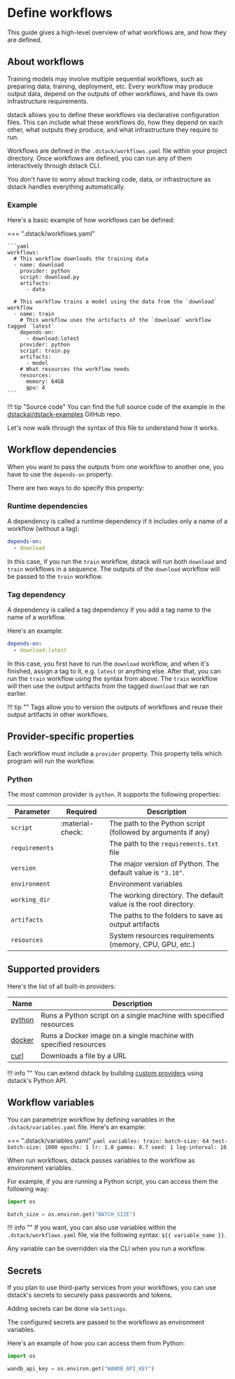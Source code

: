 # Define workflows

This guide gives a high-level overview of what workflows are, and how they are defined.

## About workflows

Training models may involve multiple sequential workflows, such as preparing data,
training, deployment, etc. Every workflow may produce output data, depend on the outputs
of other workflows, and have its own infrastructure requirements.

dstack allows you to define these workflows via declarative configuration files. This can include what these workflows do, 
how they depend on each other, what outputs they produce, and what infrastructure they require to run.

Workflows are defined in the `.dstack/workflows.yaml` file within your project directory. 
Once workflows are defined, you can run any of them interactively through dstack CLI. 

You don't have to worry about 
tracking code, data, or infrastructure as dstack handles everything automatically.

### Example

Here's a basic example of how workflows can be defined:

=== ".dstack/workflows.yaml"

    ```yaml
    workflows:
      # This workflow downloads the training data 
      - name: download
        provider: python
        script: download.py
        artifacts:
          - data
    
      # This workflow trains a model using the data from the `download` workflow
      - name: train
        # This workflow uses the artifacts of the `download` workflow tagged `latest`
        depends-on:
          - download:latest
        provider: python
        script: train.py
        artifacts:
          - model
        # What resources the workflow needs 
        resources:
          memory: 64GB
          gpu: 4
    ```

!!! tip "Source code"
    You can find the full source code of the example in the [dstackai/dstack-examples](https://github.com/dstackai/dstack-examples) GitHub repo.

Let's now walk through the syntax of this file to understand how it works.

## Workflow dependencies

When you want to pass the outputs from one workflow to another one, you have to use the `depends-on` property.

There are two ways to do specify this property:

### Runtime dependencies

A dependency is called a runtime dependency if it includes only a name of a workflow (without a tag):

```yaml
depends-on:
  - download 
```

In this case, if you run the `train` workflow, dstack will run both `download` and `train` workflows in a sequence.
The outputs of the `download` workflow will be passed to the `train` workflow.

### Tag dependency

A dependency is called a tag dependency if you add a tag name to the name of a workflow.

Here's an example:

```yaml
depends-on:
  - download:latest 
```

In this case, you first have to run the `download` workflow, and when it's finished, assign a tag to it, e.g. `latest` 
or anything else. After that, you can run the `train` workflow using the syntax from above.
The `train` workflow will then use the output artifacts from the tagged `download` that we ran earlier.

!!! tip ""
    Tags allow you to version the outputs of workflows and reuse their output artifacts in other workflows.

[//]: # (TODO: Tell about dstack artifacts upload)

## Provider-specific properties

Each workflow must include a `provider` property. This property tells which program will run the workflow.

### Python

The most common provider is `python`. It supports the following properties:


| Parameter      | Required         | Description                                                     |
|----------------|------------------|-----------------------------------------------------------------|
| `script`       | :material-check: | The path to the Python script (followed by arguments if any)    |
| `requirements` |                  | The path to the `requirements.txt` file                         |
| `version`      |                  | The major version of Python. The default value is `"3.10"`.     |
| `environment`  |                  | Environment variables                                           |
| `working_dir`  |                  | The working directory. The default value is the root directory. |
| `artifacts`    |                  | The paths to the folders to save as output artifacts            |
| `resources`    |                  | System resources requirements (memory, CPU, GPU, etc.)          |

[//]: # (TODO: Environment variables)

[//]: # (TODO: Artifacts)

[//]: # (TODO: Resources)

[//]: # (TODO: Add a link to the Providers Reference)

## Supported providers

Here's the list of all built-in providers:

| Name                                                                      | Description                                                       |
|---------------------------------------------------------------------------|-------------------------------------------------------------------|
| [python](https://github.com/dstackai/dstack/tree/master/providers/python) | Runs a Python script on a single machine with specified resources |
| [docker](https://github.com/dstackai/dstack/tree/master/providers/docker) | Runs a Docker image on a single machine with specified resources  |
| [curl](https://github.com/dstackai/dstack/tree/master/providers/curl)     | Downloads a file by a URL                                         |

!!! info ""
    You can extend dstack by building [custom providers](custom-providers.md) using dstack's Python API.

[//]: # (TODO: Add a link to the Providers Reference)

## Workflow variables

You can parametrize workflow by defining variables in the `.dstack/variables.yaml` file.
Here's an example:

=== ".dstack/variables.yaml"
    ```yaml
    variables:
     train:
       batch-size: 64
       test-batch-size: 1000
       epochs: 1
       lr: 1.0
       gamma: 0.7
       seed: 1
       log-interval: 10
    ```

When run workflows, dstack passes variables to the workflow as environment variables.

For example, if you are running a Python script, you can access them the following way:

```python
import os

batch_size = os.environ.get("BATCH_SIZE")
```

!!! info ""
    If you want, you can also use variables within the `.dstack/workflows.yaml` file, via the following syntax: `${{ variable_name }}`.

Any variable can be overridden via the CLI when you run a workflow.

## Secrets

If you plan to use third-party services from your workflows, you can use dstack's secrets 
to securely pass passwords and tokens.

Adding secrets can be done via `Settings`.

The configured secrets are passed to the workflows as environment variables. 

Here's an example of how you can access them from Python: 

```python
import os

wandb_api_key = os.environ.get("WANDB_API_KEY")
```